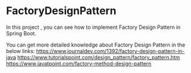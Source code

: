 # FactoryDesignPattern
In this project , you can see how to implement Factory Design Pattern in Spring Boot.

You can get more detailed knowledge about Factory Design Pattern in the below links:
https://www.journaldev.com/1392/factory-design-pattern-in-java  https://www.tutorialspoint.com/design_pattern/factory_pattern.htm <br>
https://www.javatpoint.com/factory-method-design-pattern
